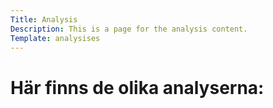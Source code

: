 ```yaml
---
Title: Analysis
Description: This is a page for the analysis content.
Template: analysises
---
```


Här finns de olika analyserna:
==========================
